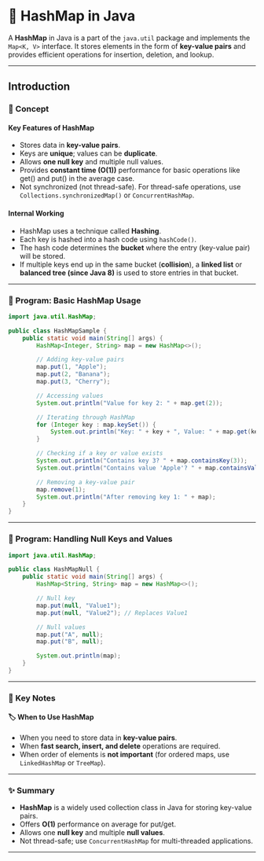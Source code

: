 # 🚀 HashMap in Java

A **HashMap** in Java is a part of the `java.util` package and implements the `Map<K, V>` interface. It stores elements in the form of **key-value pairs** and provides efficient operations for insertion, deletion, and lookup.

---
## Introduction

### 📘 Concept

#### Key Features of HashMap

* Stores data in **key-value pairs**.
* Keys are **unique**; values can be **duplicate**.
* Allows **one null key** and multiple null values.
* Provides **constant time (O(1))** performance for basic operations like get() and put() in the average case.
* Not synchronized (not thread-safe). For thread-safe operations, use `Collections.synchronizedMap()` or `ConcurrentHashMap`.

#### Internal Working

* HashMap uses a technique called **Hashing**.
* Each key is hashed into a hash code using `hashCode()`.
* The hash code determines the **bucket** where the entry (key-value pair) will be stored.
* If multiple keys end up in the same bucket (**collision**), a **linked list** or **balanced tree (since Java 8)** is used to store entries in that bucket.

---

### 📝 Program: Basic HashMap Usage

```java
import java.util.HashMap;

public class HashMapSample {
    public static void main(String[] args) {
        HashMap<Integer, String> map = new HashMap<>();

        // Adding key-value pairs
        map.put(1, "Apple");
        map.put(2, "Banana");
        map.put(3, "Cherry");

        // Accessing values
        System.out.println("Value for key 2: " + map.get(2));

        // Iterating through HashMap
        for (Integer key : map.keySet()) {
            System.out.println("Key: " + key + ", Value: " + map.get(key));
        }

        // Checking if a key or value exists
        System.out.println("Contains key 3? " + map.containsKey(3));
        System.out.println("Contains value 'Apple'? " + map.containsValue("Apple"));

        // Removing a key-value pair
        map.remove(1);
        System.out.println("After removing key 1: " + map);
    }
}
```

---

### 📝 Program: Handling Null Keys and Values

```java
import java.util.HashMap;

public class HashMapNull {
    public static void main(String[] args) {
        HashMap<String, String> map = new HashMap<>();

        // Null key
        map.put(null, "Value1");
        map.put(null, "Value2"); // Replaces Value1

        // Null values
        map.put("A", null);
        map.put("B", null);

        System.out.println(map);
    }
}
```

---

### 📌 Key Notes

#### 🏷️ When to Use HashMap

* When you need to store data in **key-value pairs**.
* When **fast search, insert, and delete** operations are required.
* When order of elements is **not important** (for ordered maps, use `LinkedHashMap` or `TreeMap`).

---

### ✨ Summary

* **HashMap** is a widely used collection class in Java for storing key-value pairs.
* Offers **O(1)** performance on average for put/get.
* Allows one **null key** and multiple **null values**.
* Not thread-safe; use `ConcurrentHashMap` for multi-threaded applications.

---
